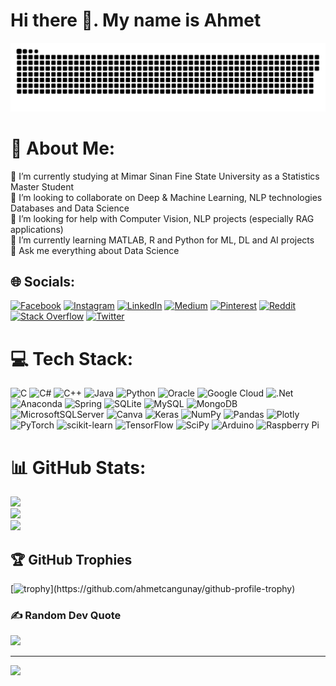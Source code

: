 # Hi there 👋. My name is Ahmet

<a href=#><img src="contributions.svg"></a>

# 💫 About Me:
🔭 I’m currently studying at Mimar Sinan Fine State University as a Statistics Master Student<br>👯 I’m looking to collaborate on Deep & Machine Learning, NLP technologies Databases and Data Science<br>🤝 I’m looking for help with Computer Vision, NLP projects (especially RAG applications)<br>🌱 I’m currently learning MATLAB, R and Python for ML, DL and AI projects<br>💬 Ask me everything about Data Science<br>


## 🌐 Socials:
[![Facebook](https://img.shields.io/badge/Facebook-%231877F2.svg?logo=Facebook&logoColor=white)](https://facebook.com/ahmeetcangunay) [![Instagram](https://img.shields.io/badge/Instagram-%23E4405F.svg?logo=Instagram&logoColor=white)](https://instagram.com/ahmeetcangunay) [![LinkedIn](https://img.shields.io/badge/LinkedIn-%230077B5.svg?logo=linkedin&logoColor=white)](https://linkedin.com/in/ahmetcangunay) [![Medium](https://img.shields.io/badge/Medium-12100E?logo=medium&logoColor=white)](https://medium.com/@ahmetcangunay) [![Pinterest](https://img.shields.io/badge/Pinterest-%23E60023.svg?logo=Pinterest&logoColor=white)](https://pinterest.com/ahmet_can_gunay) [![Reddit](https://img.shields.io/badge/Reddit-%23FF4500.svg?logo=Reddit&logoColor=white)](https://reddit.com/user/ahmetcangunay) [![Stack Overflow](https://img.shields.io/badge/-Stackoverflow-FE7A16?logo=stack-overflow&logoColor=white)](https://stackoverflow.com/users/20077820) [![Twitter](https://img.shields.io/badge/Twitter-%231DA1F2.svg?logo=Twitter&logoColor=white)](https://twitter.com/ahmet_can_gunay) 

# 💻 Tech Stack:
![C](https://img.shields.io/badge/c-%2300599C.svg?style=for-the-badge&logo=c&logoColor=white) ![C#](https://img.shields.io/badge/c%23-%23239120.svg?style=for-the-badge&logo=c-sharp&logoColor=white) ![C++](https://img.shields.io/badge/c++-%2300599C.svg?style=for-the-badge&logo=c%2B%2B&logoColor=white) ![Java](https://img.shields.io/badge/java-%23ED8B00.svg?style=for-the-badge&logo=java&logoColor=white) ![Python](https://img.shields.io/badge/python-3670A0?style=for-the-badge&logo=python&logoColor=ffdd54) ![Oracle](https://img.shields.io/badge/Oracle-F80000?style=for-the-badge&logo=oracle&logoColor=white) ![Google Cloud](https://img.shields.io/badge/Google%20Cloud-%234285F4.svg?style=for-the-badge&logo=google-cloud&logoColor=white) ![.Net](https://img.shields.io/badge/.NET-5C2D91?style=for-the-badge&logo=.net&logoColor=white) ![Anaconda](https://img.shields.io/badge/Anaconda-%2344A833.svg?style=for-the-badge&logo=anaconda&logoColor=white) ![Spring](https://img.shields.io/badge/spring-%236DB33F.svg?style=for-the-badge&logo=spring&logoColor=white) ![SQLite](https://img.shields.io/badge/sqlite-%2307405e.svg?style=for-the-badge&logo=sqlite&logoColor=white) ![MySQL](https://img.shields.io/badge/mysql-%2300f.svg?style=for-the-badge&logo=mysql&logoColor=white) ![MongoDB](https://img.shields.io/badge/MongoDB-%234ea94b.svg?style=for-the-badge&logo=mongodb&logoColor=white) ![MicrosoftSQLServer](https://img.shields.io/badge/Microsoft%20SQL%20Sever-CC2927?style=for-the-badge&logo=microsoft%20sql%20server&logoColor=white) ![Canva](https://img.shields.io/badge/Canva-%2300C4CC.svg?style=for-the-badge&logo=Canva&logoColor=white) ![Keras](https://img.shields.io/badge/Keras-%23D00000.svg?style=for-the-badge&logo=Keras&logoColor=white) ![NumPy](https://img.shields.io/badge/numpy-%23013243.svg?style=for-the-badge&logo=numpy&logoColor=white) ![Pandas](https://img.shields.io/badge/pandas-%23150458.svg?style=for-the-badge&logo=pandas&logoColor=white) ![Plotly](https://img.shields.io/badge/Plotly-%233F4F75.svg?style=for-the-badge&logo=plotly&logoColor=white) ![PyTorch](https://img.shields.io/badge/PyTorch-%23EE4C2C.svg?style=for-the-badge&logo=PyTorch&logoColor=white) ![scikit-learn](https://img.shields.io/badge/scikit--learn-%23F7931E.svg?style=for-the-badge&logo=scikit-learn&logoColor=white) ![TensorFlow](https://img.shields.io/badge/TensorFlow-%23FF6F00.svg?style=for-the-badge&logo=TensorFlow&logoColor=white) ![SciPy](https://img.shields.io/badge/SciPy-%230C55A5.svg?style=for-the-badge&logo=scipy&logoColor=%white) ![Arduino](https://img.shields.io/badge/-Arduino-00979D?style=for-the-badge&logo=Arduino&logoColor=white) ![Raspberry Pi](https://img.shields.io/badge/-RaspberryPi-C51A4A?style=for-the-badge&logo=Raspberry-Pi)
# 📊 GitHub Stats:
![](https://github-readme-stats.vercel.app/api?username=ahmetcangunay&theme=dark&hide_border=false&include_all_commits=false&count_private=false)<br/>
![](https://github-readme-streak-stats.herokuapp.com/?user=ahmetcangunay&theme=dark&hide_border=false)<br/>
![](https://github-readme-stats.vercel.app/api/top-langs/?username=ahmetcangunay&theme=dark&hide_border=false&include_all_commits=false&count_private=false&layout=compact)

## 🏆 GitHub Trophies
[![trophy](https://github-profile-trophy.vercel.app/?username=ahmetcangunay&theme=radical&rank=-C,-B,-?)](https://github.com/ahmetcangunay/github-profile-trophy)

### ✍️ Random Dev Quote
![](https://quotes-github-readme.vercel.app/api?type=horizontal&theme=dark)

---
[![](https://visitcount.itsvg.in/api?id=ahmetcangunay&label=Profile%20Views&color=12&icon=0&pretty=false)](https://visitcount.itsvg.in)
